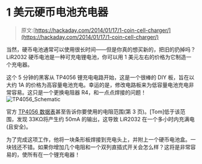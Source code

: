 # 1 美元硬币电池充电器

> 原文:[https://hackaday.com/2014/01/17/1-coin-cell-charger/](https://hackaday.com/2014/01/17/1-coin-cell-charger/)

当然，硬币电池通常可以使用很长时间——但是你真的想买新的，把旧的扔掉吗？LiR2032 硬币电池是一种可充电锂电池，你可以用 1 美元左右的价格为它制造一个充电器。

这个 5 分钟的黑客从 TP4056 锂充电电路开始，这是一个很棒的 DIY 板，旨在以大约 1A 的价格为高容量电池充电。幸运的是，修改电路板来为低容量电池充电非常容易。这只是一个更换电阻器 R4，和一点点焊接的问题！ ![TP4056_Schematic](../Images/858556b67d28a518aefb7354f6c78f7e.png)

官方 [TP4056 数据表](http://www.electrodragon.com/w/images/4/4e/TP4056.pdf)甚至告诉你要使用的电阻范围(第 3 页)。[Tom]低于该范围，发现 33KΩ将产生约 50mA 的输出，这导致 LiR2032 在一个多小时内充满电(且安全)。

为了完成这项工作，他将一块条形板焊接到充电头上，并附上一个硬币电池盒。一块钱还不错。如果你增加几个电阻和一个双列直插式开关会怎么样？这将是非常容易的，使所有在一个锂充电器！